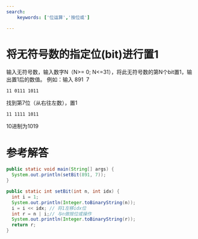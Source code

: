 ```yaml
---
search:
    keywords: ['位运算','按位或']

---
```


# 将无符号数的指定位(bit)进行置1
输入无符号数，输入数字N（N>= 0; N<=31），将此无符号数的第N个bit置1，输出置1后的数值。
例如：输入 891  7
```
11 0111 1011
```
找到第7位（从右往左数），置1
```
11 1111 1011
```
10进制为1019

# 参考解答

```java
public static void main(String[] args) {
  System.out.println(setBit(891, 7));
}

public static int setBit(int n, int idx) {
  int i = 1;
  System.out.println(Integer.toBinaryString(n));
  i = i << idx; // 将1左移idx位
  int r = n | i;// 与n做按位或操作
  System.out.println(Integer.toBinaryString(r));
  return r;
}
```